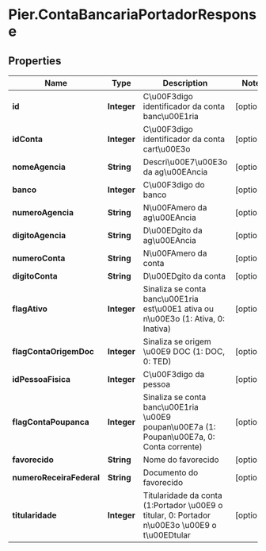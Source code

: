 # Pier.ContaBancariaPortadorResponse

## Properties
Name | Type | Description | Notes
------------ | ------------- | ------------- | -------------
**id** | **Integer** | C\u00F3digo identificador da conta banc\u00E1ria | [optional] 
**idConta** | **Integer** | C\u00F3digo identificador da conta cart\u00E3o | [optional] 
**nomeAgencia** | **String** | Descri\u00E7\u00E3o da ag\u00EAncia | [optional] 
**banco** | **Integer** | C\u00F3digo do banco | [optional] 
**numeroAgencia** | **String** | N\u00FAmero da ag\u00EAncia | [optional] 
**digitoAgencia** | **String** | D\u00EDgito da ag\u00EAncia | [optional] 
**numeroConta** | **String** | N\u00FAmero da conta | [optional] 
**digitoConta** | **String** | D\u00EDgito da conta | [optional] 
**flagAtivo** | **Integer** | Sinaliza se conta banc\u00E1ria est\u00E1 ativa ou n\u00E3o (1: Ativa, 0: Inativa) | [optional] 
**flagContaOrigemDoc** | **Integer** | Sinaliza se origem \u00E9 DOC (1: DOC, 0: TED) | [optional] 
**idPessoaFisica** | **Integer** | C\u00F3digo da pessoa | [optional] 
**flagContaPoupanca** | **Integer** | Sinaliza se conta banc\u00E1ria \u00E9 poupan\u00E7a (1: Poupan\u00E7a, 0: Conta corrente) | [optional] 
**favorecido** | **String** | Nome do favorecido | [optional] 
**numeroReceiraFederal** | **String** | Documento do favorecido | [optional] 
**titularidade** | **Integer** | Titularidade da conta (1:Portador \u00E9 o titular, 0: Portador n\u00E3o \u00E9 o t\u00EDtular | [optional] 


